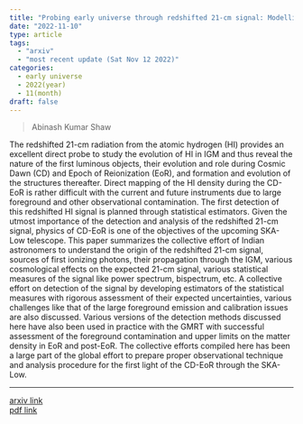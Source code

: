 ```yaml
---
title: "Probing early universe through redshifted 21-cm signal: Modelling and observational challenges"
date: "2022-11-10"
type: article
tags:
  - "arxiv"
  - "most recent update (Sat Nov 12 2022)"
categories:
  - early universe
  - 2022(year)
  - 11(month)
draft: false
---
```


>  Abinash Kumar Shaw

The redshifted 21-cm radiation from the atomic hydrogen (HI) provides an excellent direct probe to study the evolution of HI in IGM and thus reveal the nature of the first luminous objects, their evolution and role during Cosmic Dawn (CD) and Epoch of Reionization (EoR), and formation and evolution of the structures thereafter. Direct mapping of the HI density during the CD-EoR is rather difficult with the current and future instruments due to large foreground and other observational contamination. The first detection of this redshifted HI signal is planned through statistical estimators. Given the utmost importance of the detection and analysis of the redshifted 21-cm signal, physics of CD-EoR is one of the objectives of the upcoming SKA-Low telescope. This paper summarizes the collective effort of Indian astronomers to understand the origin of the redshifted 21-cm signal, sources of first ionizing photons, their propagation through the IGM, various cosmological effects on the expected 21-cm signal, various statistical measures of the signal like power spectrum, bispectrum, etc. A collective effort on detection of the signal by developing estimators of the statistical measures with rigorous assessment of their expected uncertainties, various challenges like that of the large foreground emission and calibration issues are also discussed. Various versions of the detection methods discussed here have also been used in practice with the GMRT with successful assessment of the foreground contamination and upper limits on the matter density in EoR and post-EoR. The collective efforts compiled here has been a large part of the global effort to prepare proper observational technique and analysis procedure for the first light of the CD-EoR through the SKA-Low.

---

[arxiv link](https://arxiv.org/abs/2211.05512)  
[pdf link](https://arxiv.org/pdf/2211.05512)
